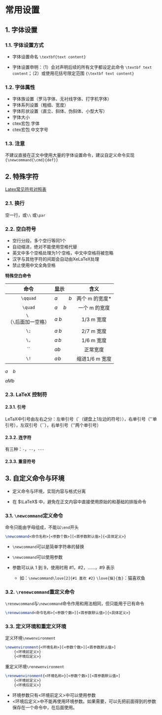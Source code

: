 # 常用设置

## 1. 字体设置

### 1.1. 字体设置方式 

- 字体设置命名 `\textbf{text content}`

- 字体设置申明：（1）会对声明后续的所有文字都设定此命令 `\textbf text content`；（2）或使用花括号限定范围 `{\textbf text content}`

### 1.2. 字体属性

- 字体族设置（罗马字体、无衬线字体、打字机字体）
- 字体系列设置（粗细、宽度）
- 字体形状设置（直立、斜体、伪斜体、小型大写）
- 字体大小
- ctex宏包 字体
- ctex宏包 中文字号

### 1.3. 注意

不建议直接在正文中使用大量的字体设置命令，建议自定义命令实现`{\newcommand{\cmd}{def}}`

## 2. 特殊字符

[Latex常见符号对照表](https://blog.csdn.net/zgj926503/article/details/52757631)

### 2.1.  换行

空一行，或`\\` 或`\par`

### 2.2. 空白符号

- 空行分段，多个空行等同1个
- 自动缩进，绝对不能使用空格代替
- 英文中多个空格处理为1个空格，中文中空格将被忽略
- 汉字与其他字符的间距会自动由XeLaTeX处理
- 禁止使用中文全角空格

**特殊空白命令**

| 命令 | 显示 | 含义 |
| :--: | :-- | :--: |
| `\qquad` | ${a \qquad b}$ | 两个 m 的宽度* |
| `\quad`  | ${a \quad b}$ | 一个 m 的宽度  |
| `\ `<br/>（`\`后面加一空格） | ${a \ b}$  | 1/3 m 宽度     |
| `\;`     | ${a \; b}$  | 2/7 m 宽度     |
| `\,`     | ${a \, b}$  | 1/6 m 宽度     |
| ``       | ${ab}$         | 正常宽度 |
| `\!`     | ${a \! b}$  | 缩进1/6 m 宽度 |

[^]: *注：\quad、1em、em、m代表当前字体下接近字符M的宽度。

${a \quad b}$

${a M b}$

### 2.3. LaTeX 控制符

#### 2.3.1. 引号

LeTaX中引号由左右之分：左单引号（\`（键盘上1左边的符号）），右单引号（''单引号），左双引号（\``），右单引号（''两个单引号）

#### 2.3.2. 连字符

有三种：`-`，`--`，`---`

#### 2.3.3. 重音符号

## 3. 自定义命令与环境

- 定义命令与环境，实现内容与格式分离

- 在 $\LaTeX$ 中，避免在正文内容中直接使用原始的和基础的排版命令

### 3.1. `\newcommand`定义命令

命令只能由字母组成，不能以`\end`开头

```latex
\newcommand<命令名称>[<参数个数>][<首参数默认值>]{<具体定义>}
```

- `\newcommand`可以是简单字符串的替换

- `\newcommand`可以使用参数

- 参数可以从 1 到 9，使用时用 #1，#2，......，#9 表示

	- 如：`\newcommand\love[2]{#1 喜欢 #2}` 
	    `\love{猫}{鱼}`：猫喜欢鱼

### 3.2. `\renewcommand`重定义命令

`\renewcommand`与`\newcommand`命令作用和用法相同，但只能用于已有命令

```latex
\renewcommand<命令名称>[<参数个数>][<首参数默认值>]{<具体定义>}
```

 ### 3.3. 定义环境和重定义环境

定义环境`\newenvironment`

```latex
\newenvironment{<环境名称>}[<参数个数>][<首参数默认值>]
	{<环境前定义>}
	{<环境后定义>}
```

重定义环境`\renewenvironment`

```latex
\renewenvironment{<环境名称>}[<参数个数>][<首参数默认值>]
	{<环境前定义>}
	{<环境后定义>}
```

- 环境参数只有<环境前定义>中可以使用参数
- <环境后定义>中不能再使用环境参数。如果需要，可以先把前面得到的参数保存在一个命令中，在后面使用。